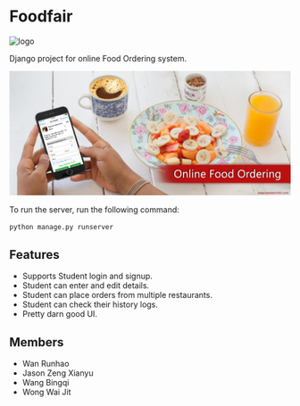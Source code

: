 # Foodfair

![logo](logo.jpg)

Django project for online Food Ordering system.

![Screenshot](Screenshot.jpg)

To run the server, run the following command:

    python manage.py runserver

## Features
* Supports Student login and signup.
* Student can enter and edit details.
* Student can place orders from multiple restaurants.
* Student can check their history logs.
* Pretty darn good UI.

## Members
* Wan Runhao
* Jason Zeng Xianyu
* Wang Bingqi
* Wong Wai Jit